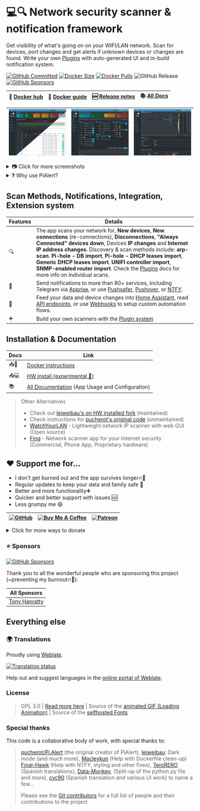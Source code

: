 # 💻🔍 Network security scanner & notification framework

Get visibility of what's going on on your WIFI/LAN network. Scan for devices, port changes and get alerts if unknown devices or changes are found. Write your own [Plugins](https://github.com/jokob-sk/Pi.Alert/tree/main/front/plugins#readme) with auto-generated UI and in-build notification system. 

[![GitHub Committed](https://img.shields.io/github/last-commit/jokob-sk/Pi.Alert?color=40ba12&label=Committed&logo=GitHub&logoColor=fff)](https://github.com/jokob-sk/Pi.Alert)
[![Docker Size](https://img.shields.io/docker/image-size/jokobsk/pi.alert?label=Size&logo=Docker&color=0aa8d2&logoColor=fff)](https://hub.docker.com/r/jokobsk/pi.alert)
[![Docker Pulls](https://img.shields.io/docker/pulls/jokobsk/pi.alert?label=Pulls&logo=docker&color=0aa8d2&logoColor=fff)](https://hub.docker.com/r/jokobsk/pi.alert)
![GitHub Release](https://img.shields.io/github/v/release/jokob-sk/Pi.Alert?color=0aa8d2&logoColor=fff&logo=GitHub)
[![GitHub Sponsors](https://img.shields.io/github/sponsors/jokob-sk?style=social)](https://github.com/sponsors/jokob-sk)

  | 🐳 [Docker hub](https://registry.hub.docker.com/r/jokobsk/pi.alert) |  📑 [Docker guide](https://github.com/jokob-sk/Pi.Alert/blob/main/dockerfiles/README.md) |🆕 [Release notes](https://github.com/jokob-sk/Pi.Alert/releases) | 📚 [All Docs](https://github.com/jokob-sk/Pi.Alert/tree/main/docs) | 
  |----------------------|----------------------| ----------------------|  ----------------------| 


  | ![Main screen][main] | ![Screen 1][screen1]  | ![Screen 5][screen5] |
  |----------------------|----------------------| ----------------------| 

<details>
  <summary>📷 Click for more screenshots</summary>

  | ![Screen 3][screen3] | ![Screen 4][screen4] | ![Screen 6][screen6]  |
  |----------------------|----------------------|----------------------|
  | ![Screen 8][screen8] | ![Report 2][report2] | ![Screen 9][screen9]  |

</details>

<details>
  <summary>❓ Why use PiAlert?</summary>

  <hr>

  Most of us don't know what's going on on our home network, but we want our family and data to be safe.  _Command-line tools_ are great, but the output can be _hard to understand_ and action if you are not a network specialist.

  PiAlert gives you peace of mind. _Visualize and immediately report 📬_ what is going on in your network - this is the first step to enhance your _network security 🔐_. 

  PiAlert combines several network and other scanning tools 🔍 with notifications 📧 into one user-friendly package 📦. 

  Setup a _kill switch ☠_ for your network via a smart plug with the available [Home Assistant](https://github.com/jokob-sk/Pi.Alert/blob/main/docs/HOME_ASSISTANT.md) integration. Implement custom automations with the [CSV device Exports 📤](https://github.com/jokob-sk/Pi.Alert/tree/main/front/plugins/csv_backup), [Webhooks](https://github.com/jokob-sk/Pi.Alert/blob/main/docs/WEBHOOK_N8N.md), or [API endpoints](https://github.com/jokob-sk/Pi.Alert/blob/main/docs/API.md) features. 

  Extend the app if you want to create your own scanner [Plugin](https://github.com/jokob-sk/Pi.Alert/tree/main/front/plugins#readme) and handle the results and notifications in PiAlert. 

  Looking forward to your contributions if you decide to share your work with the community ❤.

</details>

## Scan Methods, Notifications, Integration, Extension system

| Features    | Details    | 
|-------------|-------------|
|      🔍     |   The app scans your network for, **New devices**, **New connections** (re-connections), **Disconnections**, **"Always Connected" devices down**, Devices **IP changes** and **Internet IP address changes**. Discovery & scan methods include: **arp-scan**.  **Pi-hole - DB import**,  **Pi-hole - DHCP leases import**, **Generic DHCP leases import**. **UNIFI controller import**, **SNMP-enabled router import**. Check the [Plugins](https://github.com/jokob-sk/Pi.Alert/tree/main/front/plugins#readme) docs for more info on individual scans. |
|📧           | Send notifications to more than 80+ services, including Telegram via [Apprise](https://hub.docker.com/r/caronc/apprise), or use [Pushsafer](https://www.pushsafer.com/), [Pushover](https://www.pushover.net/), or [NTFY](https://ntfy.sh/). |
|🧩           | Feed your data and device changes into [Home Assistant](https://github.com/jokob-sk/Pi.Alert/blob/main/docs/HOME_ASSISTANT.md), read [API endpoints](https://github.com/jokob-sk/Pi.Alert/blob/main/docs/API.md), or use [Webhooks](https://github.com/jokob-sk/Pi.Alert/blob/main/docs/WEBHOOK_N8N.md) to setup custom automation flows.  |
|➕           | Build your own scanners with the [Plugin system](https://github.com/jokob-sk/Pi.Alert/tree/main/front/plugins#readme) |


## Installation & Documentation
<!--- --------------------------------------------------------------------- --->

| Docs        | Link    | 
|-------------|-------------|
| 📥🐳  | [Docker instructions](https://github.com/jokob-sk/Pi.Alert/blob/main/dockerfiles/README.md) 
| 📥💻  | [HW install (experimental 🧪)](https://github.com/jokob-sk/Pi.Alert/blob/main/docs/HW_INSTALL.md) |
| 📚     | [All Documentation](https://github.com/jokob-sk/Pi.Alert/blob/main/docs/README.md) (App Usage and Configuration) |
 
> Other Alternatives
>
> - Check out [leiweibau's on HW installed fork](https://github.com/leiweibau/Pi.Alert/) (maintained)
> - Check instructions for [pucherot's original code](https://github.com/pucherot/Pi.Alert/) (unmaintained)
> - [WatchYourLAN](https://github.com/aceberg/WatchYourLAN) - Lightweight network IP scanner with web GUI (Open source)
> - [Fing](https://www.fing.com/) - Network scanner app for your Internet security (Commercial, Phone App, Proprietary hardware)

## ❤ Support me for...

- I don't get burned out and the app survives longer🔥🤯
- Regular updates to keep your data and family safe 🔄 
- Better and more functionality➕
- Quicker and better support with issues 🆘
- Less grumpy me 😄

| [![GitHub](https://i.imgur.com/emsRCPh.png)](https://github.com/sponsors/jokob-sk) | [![Buy Me A Coffee](https://i.imgur.com/pIM6YXL.png)](https://www.buymeacoffee.com/jokobsk) | [![Patreon](https://i.imgur.com/MuYsrq1.png)](https://www.patreon.com/user?u=84385063) | 
| --- | --- | --- | 

<details>
  <summary>Click for more ways to donate</summary>
  
  <hr>

  - Bitcoin: `1N8tupjeCK12qRVU2XrV17WvKK7LCawyZM`
  - Ethereum: `0x6e2749Cb42F4411bc98501406BdcD82244e3f9C7`

  📧 Email me at [jokob@duck.com](mailto:jokob@duck.com?subject=PiAlert) if you want to get in touch or if I should add other sponsorship platforms.

</details>



### ⭐ Sponsors

[![GitHub Sponsors](https://img.shields.io/github/sponsors/jokob-sk?style=social)](https://github.com/sponsors/jokob-sk)

Thank you to all the wonderful people who are sponsoring this project (=preventing my burnout🔥🤯):

<!-- SPONSORS-LIST DO NOT MODIFY BELOW -->
| All Sponsors |
|---|
| [Tony Hanratty](https://github.com/thanratty) |

<!-- SPONSORS-LIST DO NOT MODIFY ABOVE -->

## Everything else
<!--- --------------------------------------------------------------------- --->

### 🌍 Translations 

Proudly using [Weblate](https://hosted.weblate.org/projects/pialert/).

<a href="https://hosted.weblate.org/engage/pialert/">
  <img src="https://hosted.weblate.org/widget/pialert/core/multi-auto.svg" alt="Translation status" />
</a>

Help out and suggest languages in the [online portal of Weblate](https://hosted.weblate.org/projects/pialert/core/).

### License
>  GPL 3.0 | [Read more here](LICENSE.txt) | Source of the [animated GIF (Loading Animation)](https://commons.wikimedia.org/wiki/File:Loading_Animation.gif) | Source of the [selfhosted Fonts](https://github.com/adobe-fonts/source-sans)
  
### Special thanks 

This code is a collaborative body of work, with special thanks to: 

> [pucherot/Pi.Alert](https://github.com/pucherot/Pi.Alert) (the original creator of PiAlert), [leiweibau](https://github.com/leiweibau/Pi.Alert): Dark mode (and much more), [Macleykun](https://github.com/Macleykun) (Help with Dockerfile clean-up) [Final-Hawk](https://github.com/Final-Hawk) (Help with NTFY, styling and other fixes), [TeroRERO](https://github.com/terorero) (Spanish translations), [Data-Monkey](https://github.com/Data-Monkey), (Split-up of the python.py file and more), [cvc90](https://github.com/cvc90) (Spanish translation and various UI work) to name a few...
>
> Please see the [Git contributors](https://github.com/jokob-sk/Pi.Alert/graphs/contributors) for a full list of people and their contributions to the project

<!--- --------------------------------------------------------------------- --->
[main]:    ./docs/img/devices_split.png       "Main screen"
[screen1]: ./docs/img/device_details.png      "Screen 1"
[screen2]: ./docs/img/events.png              "Screen 2"
[screen3]: ./docs/img/presence.png            "Screen 3"
[screen4]: ./docs/img/maintenance.png         "Screen 4"
[screen5]: ./docs/img/network.png             "Screen 5"
[screen6]: ./docs/img/settings.png            "Screen 6"
[screen7]: ./docs/img/help_faq.png            "Screen 7"
[screen8]: ./docs/img/plugins_rogue_dhcp.png  "Screen 8"
[screen9]: ./docs/img/device_nmap.png         "Screen 9"
[report1]: ./docs/img/4_report_1.jpg          "Report sample 1"
[report2]: ./docs/img/4_report_2.jpg          "Report sample 2"
[main_dark]: /docs/img/1_devices_dark.jpg     "Main screen dark"
[maintain_dark]: /docs/img/5_maintain.jpg     "Maintain screen dark"

